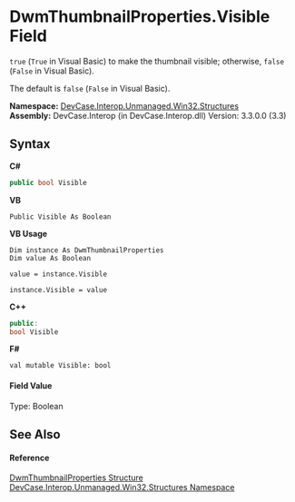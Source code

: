 # DwmThumbnailProperties.Visible Field
 

`true` (`True` in Visual Basic) to make the thumbnail visible; otherwise, `false` (`False` in Visual Basic). 

 The default is `false` (`False` in Visual Basic).

**Namespace:**&nbsp;<a href="N_DevCase_Interop_Unmanaged_Win32_Structures">DevCase.Interop.Unmanaged.Win32.Structures</a><br />**Assembly:**&nbsp;DevCase.Interop (in DevCase.Interop.dll) Version: 3.3.0.0 (3.3)

## Syntax

**C#**<br />
``` C#
public bool Visible
```

**VB**<br />
``` VB
Public Visible As Boolean
```

**VB Usage**<br />
``` VB Usage
Dim instance As DwmThumbnailProperties
Dim value As Boolean

value = instance.Visible

instance.Visible = value
```

**C++**<br />
``` C++
public:
bool Visible
```

**F#**<br />
``` F#
val mutable Visible: bool
```


#### Field Value
Type: Boolean

## See Also


#### Reference
<a href="T_DevCase_Interop_Unmanaged_Win32_Structures_DwmThumbnailProperties">DwmThumbnailProperties Structure</a><br /><a href="N_DevCase_Interop_Unmanaged_Win32_Structures">DevCase.Interop.Unmanaged.Win32.Structures Namespace</a><br />